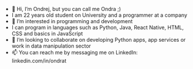 - 👋 Hi, I’m Ondrej, but you can call me Ondra ;)
- I am 22 years old student on University and a programmer at a company
- 👀 I’m interested in programming and development
- I can program in languages such as Python, Java, React Native, HTML, CSS and basics in JavaScript
- 💞️ I’m looking to collaborate on developing Python apps, app services or work in data manipulation sector
- 📫 You can reach me by messaging me on LinkedIn: linkedin.com/in/ondrat

<!---
tomasekk/tomasekk is a ✨ special ✨ repository because its `README.md` (this file) appears on your GitHub profile.
You can click the Preview link to take a look at your changes.
--->
